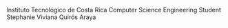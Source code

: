Instituto Tecnológico de Costa Rica
Computer Science Engineering Student
Stephanie Viviana Quirós Araya
